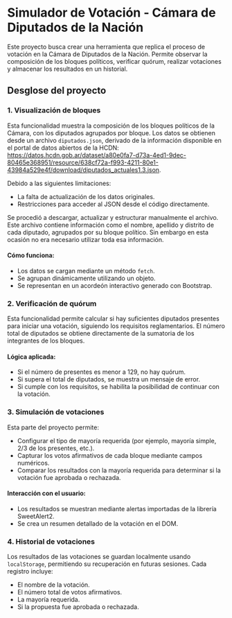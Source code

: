 # Simulador de Votación - Cámara de Diputados de la Nación
Este proyecto busca crear una herramienta que replica el proceso de votación en la Cámara de Diputados de la Nación. Permite observar la composición de los bloques políticos, verificar quórum, realizar votaciones y almacenar los resultados en un historial.

## Desglose del proyecto

### 1. **Visualización de bloques**
Esta funcionalidad muestra la composición de los bloques políticos de la Cámara, con los diputados agrupados por bloque. Los datos se obtienen desde un archivo `diputados.json`, derivado de la información disponible en el portal de datos abiertos de la HCDN: https://datos.hcdn.gob.ar/dataset/a80e0fa7-d73a-4ed1-9dec-80465e368951/resource/638cf72a-f993-4211-80e1-43984a529e4f/download/diputados_actuales1.3.json. 

Debido a las siguientes limitaciones:
- La falta de actualización de los datos originales.
- Restricciones para acceder al JSON desde el código directamente.

Se procedió a descargar, actualizar y estructurar manualmente el archivo. Este archivo contiene información como el nombre, apellido y distrito de cada diputado, agrupados por su bloque político. Sin embargo en esta ocasión no era necesario utilizar toda esa información.

#### Cómo funciona:
- Los datos se cargan mediante un método `fetch`.
- Se agrupan dinámicamente utilizando un objeto.
- Se representan en un acordeón interactivo generado con Bootstrap.

### 2. **Verificación de quórum**
Esta funcionalidad permite calcular si hay suficientes diputados presentes para iniciar una votación, siguiendo los requisitos reglamentarios. El número total de diputados se obtiene directamente de la sumatoria de los integrantes de los bloques.

#### Lógica aplicada:
- Si el número de presentes es menor a 129, no hay quórum.
- Si supera el total de diputados, se muestra un mensaje de error.
- Si cumple con los requisitos, se habilita la posibilidad de continuar con la votación.

### 3. **Simulación de votaciones**
Esta parte del proyecto permite:
- Configurar el tipo de mayoría requerida (por ejemplo, mayoría simple, 2/3 de los presentes, etc.).
- Capturar los votos afirmativos de cada bloque mediante campos numéricos.
- Comparar los resultados con la mayoría requerida para determinar si la votación fue aprobada o rechazada.

#### Interacción con el usuario:
- Los resultados se muestran mediante alertas importadas de la librería SweetAlert2.
- Se crea un resumen detallado de la votación en el DOM.

### 4. **Historial de votaciones**
Los resultados de las votaciones se guardan localmente usando `localStorage`, permitiendo su recuperación en futuras sesiones. Cada registro incluye:
- El nombre de la votación.
- El número total de votos afirmativos.
- La mayoría requerida.
- Si la propuesta fue aprobada o rechazada.
